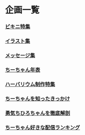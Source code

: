 
# 企画一覧

### [ビキニ特集](https://kkumt93.github.io/Chihiro_1stAnni/bikini)

### [イラスト集](https://kkumt93.github.io/Chihiro_1stAnni/illustration)

### [メッセージ集]()

### [ちーちゃん年表]()

### [ハーバリウム制作特集]()

### [ちーちゃんを知ったきっかけ]()

### [勇気ちひろちゃんを徹底解剖]()

### [ちーちゃん好きな配信ランキング]()